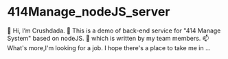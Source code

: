 # 414Manage_nodeJS_server

👋 Hi, I’m Crushdada.
🌱 This is a demo of back-end service for "414 Manage System" based on nodeJS.
💞️ which is written by my team members.
📫 What's more,I'm looking for a job. I hope there's a place to take me in ...

 
